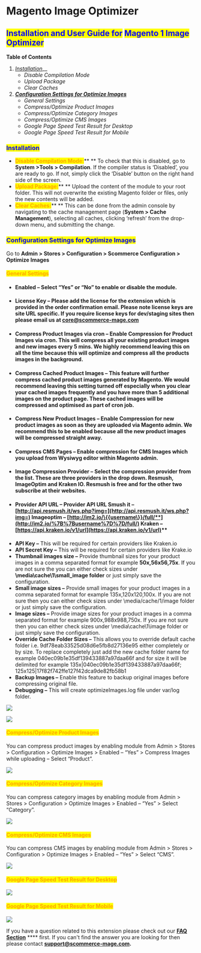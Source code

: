 # Magento Image Optimizer

## <mark style="color:blue;">Installation and User Guide for</mark> <mark style="color:blue;"></mark><mark style="color:blue;">**Magento 1 Image Optimizer**</mark> <a href="#_toc37696610" id="_toc37696610"></a>

**Table of Contents**

1. [_Installation_](magento-image-optimizer.md#installation)__
   * &#x20;_Disable Compilation Mode_
   * &#x20;_Upload Package_
   * _Clear Caches_
2. __[_Configuration Settings for Optimize Images_](magento-image-optimizer.md#\_toc40181960)__
   * _General Settings_
   * _Compress/Optimize Product Images_
   * _Compress/Optimize Category Images_
   * _Compress/Optimize CMS Images_
   * _Google Page Speed Test Result for Desktop_
   * _Google Page Speed Test Result for Mobile_

### &#x20;<mark style="color:blue;">Installation</mark>

* <mark style="color:orange;">**Disable Compilation Mode:**</mark>** ** To check that this is disabled, go to **System >Tools > Compilation**. If the compiler status is ‘Disabled’, you are ready to go. If not, simply click the ‘Disable’ button on the right hand side of the screen.
* <mark style="color:orange;">**Upload Package:**</mark>** ** Upload the content of the module to your root folder. This will not overwrite the existing Magento folder or files, only the new contents will be added.
* <mark style="color:orange;">**Clear Caches:**</mark>** ** This can be done from the admin console by navigating to the cache management page (**System > Cache Management**), selecting all caches, clicking ‘refresh’ from the drop-down menu, and submitting the change.

### <mark style="color:blue;">Configuration Settings for Optimize Images</mark> <a href="#_toc40181960" id="_toc40181960"></a>

Go to **Admin > Stores > Configuration > Scommerce Configuration > Optimize Images**

#### <mark style="color:orange;">General Settings</mark>

* #### **Enabled –** Select “Yes” or “No” to enable or disable the module.
* #### **License Key –** Please add the license for the extension which is provided in the order confirmation email. Please note license keys are site URL specific. If you require license keys for dev/staging sites then please email us at [core@scommerce-mage.com](mailto:core@scommerce-mage.com)
* #### **Compress Product Images via cron –** Enable Compression for Product Images via cron. This will compress all your existing product images and new  images every 5 mins. We highly recommend leaving this on all the time because this will optimize and compress all the products images in the background.
* #### **Compress Cached Product Images –** This feature will further compress cached product images generated by Magento. We would recommend leaving this setting turned off especially when you clear your cached images frequently and you have more than 5 additional images on the product page. These cached images will be compressed and optimised as part of cron job.
* #### **Compress New Product Images –** Enable Compression for new product images as soon as they are uploaded via Magento admin. We recommend this to be enabled because all the new product images will be compressed straight away.
* #### **Compress CMS Pages –** Enable compression for CMS Images which you upload from Wysiwyg editor within Magento admin.
* #### **Image Compression Provider –** Select the compression provider from the list. These are three providers in the drop down. Resmush, ImageOptim and Kraken IO. Resmush is free and for the other two subscribe at their websites.
* #### **Provider API URL –** Provider API URL **Smush it –** [http://api.resmush.it/ws.php?img=](http://api.resmush.it/ws.php?img=) **Imageoptim –** [**http://im2.io/\{{username\}}/full/**](http://im2.io/%7B%7Busername%7D%7D/full/) **Kraken –** [https://api.kraken.io/v1/url](https://api.kraken.io/v1/url)****
* **API Key –** This will be required for certain providers like Kraken.io
* **API Secret Key –** This will be required for certain providers like Krake.io
* **Thumbnail images size –** Provide thumbnail sizes for your product images in a comma separated format for example **50x,56x56,75x**. If you are not sure the you can either check sizes under **\media\cache\1\small\_image folder** or just simply save the configuration.
* **Small image sizes –** Provide small images for your product images in a comma separated format for example 135x,120x120,100x. If you are not sure then you can either check sizes under \media/cache/1/image folder or just simply save the configuration.
* **Image sizes –** Provide image sizes for your product images in a comma separated format for example 900x,988x988,750x. If you are not sure then you can either check sizes under \media\cache\1\image folder or just simply save the configuration.
* **Override Cache Folder Sizes –** This allows you to override default cache folder i.e. 9df78eab33525d08d6e5fb8d27136e95 either completely or by size. To replace completely just add the new cache folder name for example 040ec09b1e35df139433887a97daa66f and for size it will be delimited for example 135x|040ec09b1e35df139433887a97daa66f; 125x125|17f82f742ffe127f42dca9de82fb58b1
* **Backup Images –** Enable this feature to backup original images before compressing original file.
* &#x20;**Debugging –** This will create optimizeImages.log file under var/log folder.&#x20;

![](../../.gitbook/assets/imgm11.png)

![](../../.gitbook/assets/imgm12.png)

#### <mark style="color:orange;">Compress/Optimize Product Images</mark>&#x20;

You can compress product images by enabling module from Admin > Stores > Configuration > Optimize Images > Enabled – “Yes” > Compress Images while uploading – Select “Product”.

![](../../.gitbook/assets/imgm13.png)

#### <mark style="color:orange;">Compress/Optimize Category Images</mark>&#x20;

You can compress category images by enabling module from Admin > Stores > Configuration > Optimize Images > Enabled – “Yes” > Select “Category”.

![](../../.gitbook/assets/imgm14.png)

#### <mark style="color:orange;">Compress/Optimize CMS Images</mark>&#x20;

You can compress CMS images by enabling module from Admin > Stores > Configuration > Optimize Images > Enabled – “Yes” > Select “CMS”.

![](../../.gitbook/assets/imgm15.png)

#### <mark style="color:orange;">Google Page Speed Test Result for Desktop</mark>

![](../../.gitbook/assets/imgm16.png)

#### <mark style="color:orange;">Google Page Speed Test Result for Mobile</mark>

![](../../.gitbook/assets/imgm17.png)

If you have a question related to this extension please check out our [**FAQ Section**](https://www.scommerce-mage.com/magento-image-optimizer.html#faq) **** first. If you can't find the answer you are looking for then please contact [**support@scommerce-mage.com**](mailto:core@scommerce-mage.com)**.**
